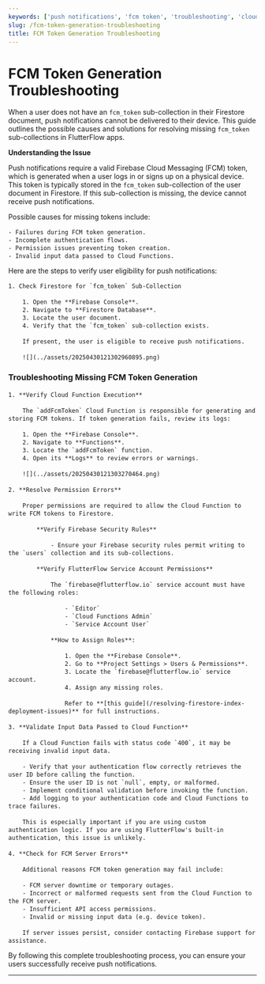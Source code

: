 ```yaml
---
keywords: ['push notifications', 'fcm token', 'troubleshooting', 'cloud functions']
slug: /fcm-token-generation-troubleshooting
title: FCM Token Generation Troubleshooting
---
```


# FCM Token Generation Troubleshooting

When a user does not have an `fcm_token` sub-collection in their Firestore document, push notifications cannot be delivered to their device. This guide outlines the possible causes and solutions for resolving missing `fcm_token` sub-collections in FlutterFlow apps.

**Understanding the Issue**

Push notifications require a valid Firebase Cloud Messaging (FCM) token, which is generated when a user logs in or signs up on a physical device. This token is typically stored in the `fcm_token` sub-collection of the user document in Firestore. If this sub-collection is missing, the device cannot receive push notifications.

Possible causes for missing tokens include:

    - Failures during FCM token generation.
    - Incomplete authentication flows.
    - Permission issues preventing token creation.
    - Invalid input data passed to Cloud Functions.


Here are the steps to verify user eligibility for push notifications:

    1. Check Firestore for `fcm_token` Sub-Collection

        1. Open the **Firebase Console**.
        2. Navigate to **Firestore Database**.
        3. Locate the user document.
        4. Verify that the `fcm_token` sub-collection exists.

        If present, the user is eligible to receive push notifications.

        ![](../assets/20250430121302960895.png)


### Troubleshooting Missing FCM Token Generation

    1. **Verify Cloud Function Execution**

        The `addFcmToken` Cloud Function is responsible for generating and storing FCM tokens. If token generation fails, review its logs:

        1. Open the **Firebase Console**.
        2. Navigate to **Functions**.
        3. Locate the `addFcmToken` function.
        4. Open its **Logs** to review errors or warnings.

        ![](../assets/20250430121303270464.png)

    2. **Resolve Permission Errors**

        Proper permissions are required to allow the Cloud Function to write FCM tokens to Firestore.

            **Verify Firebase Security Rules**

                - Ensure your Firebase security rules permit writing to the `users` collection and its sub-collections.

            **Verify FlutterFlow Service Account Permissions**

                The `firebase@flutterflow.io` service account must have the following roles:

                    - `Editor`
                    - `Cloud Functions Admin`
                    - `Service Account User`

                **How to Assign Roles**:

                    1. Open the **Firebase Console**.
                    2. Go to **Project Settings > Users & Permissions**.
                    3. Locate the `firebase@flutterflow.io` service account.
                    4. Assign any missing roles.

                    Refer to **[this guide](/resolving-firestore-index-deployment-issues)** for full instructions.

    3. **Validate Input Data Passed to Cloud Function**

        If a Cloud Function fails with status code `400`, it may be receiving invalid input data.

        - Verify that your authentication flow correctly retrieves the user ID before calling the function.
        - Ensure the user ID is not `null`, empty, or malformed.
        - Implement conditional validation before invoking the function.
        - Add logging to your authentication code and Cloud Functions to trace failures.

        This is especially important if you are using custom authentication logic. If you are using FlutterFlow's built-in authentication, this issue is unlikely.

    4. **Check for FCM Server Errors**

        Additional reasons FCM token generation may fail include:

        - FCM server downtime or temporary outages.
        - Incorrect or malformed requests sent from the Cloud Function to the FCM server.
        - Insufficient API access permissions.
        - Invalid or missing input data (e.g. device token).

        If server issues persist, consider contacting Firebase support for assistance.

By following this complete troubleshooting process, you can ensure your users successfully receive push notifications.

---
